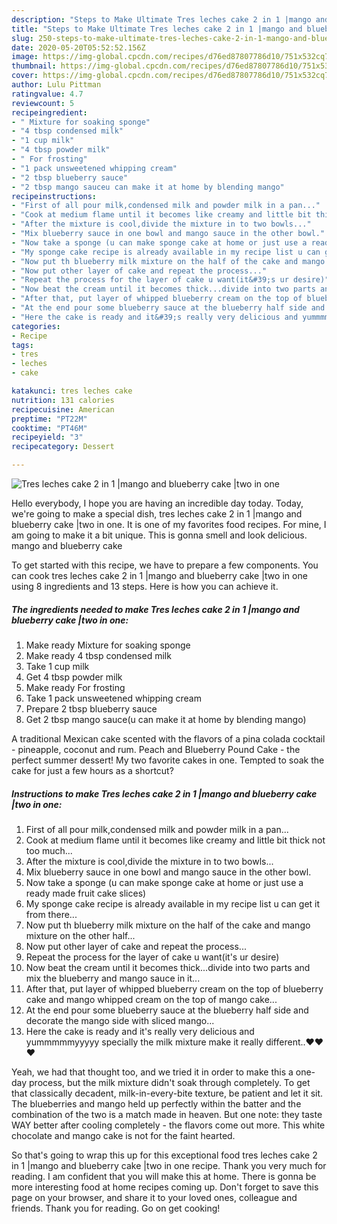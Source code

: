 ```yaml
---
description: "Steps to Make Ultimate Tres leches cake 2 in 1 |mango and blueberry cake |two in one"
title: "Steps to Make Ultimate Tres leches cake 2 in 1 |mango and blueberry cake |two in one"
slug: 250-steps-to-make-ultimate-tres-leches-cake-2-in-1-mango-and-blueberry-cake-two-in-one
date: 2020-05-20T05:52:52.156Z
image: https://img-global.cpcdn.com/recipes/d76ed87807786d10/751x532cq70/tres-leches-cake-2-in-1-mango-and-blueberry-cake-two-in-one-recipe-main-photo.jpg
thumbnail: https://img-global.cpcdn.com/recipes/d76ed87807786d10/751x532cq70/tres-leches-cake-2-in-1-mango-and-blueberry-cake-two-in-one-recipe-main-photo.jpg
cover: https://img-global.cpcdn.com/recipes/d76ed87807786d10/751x532cq70/tres-leches-cake-2-in-1-mango-and-blueberry-cake-two-in-one-recipe-main-photo.jpg
author: Lulu Pittman
ratingvalue: 4.7
reviewcount: 5
recipeingredient:
- " Mixture for soaking sponge"
- "4 tbsp condensed milk"
- "1 cup milk"
- "4 tbsp powder milk"
- " For frosting"
- "1 pack unsweetened whipping cream"
- "2 tbsp blueberry sauce"
- "2 tbsp mango sauceu can make it at home by blending mango"
recipeinstructions:
- "First of all pour milk,condensed milk and powder milk in a pan..."
- "Cook at medium flame until it becomes like creamy and little bit thick not too much..."
- "After the mixture is cool,divide the mixture in to two bowls..."
- "Mix blueberry sauce in one bowl and mango sauce in the other bowl."
- "Now take a sponge (u can make sponge cake at home or just use a ready made fruit cake slices)"
- "My sponge cake recipe is already available in my recipe list u can get it from there..."
- "Now put th blueberry milk mixture on the half of the cake and mango mixture on the other half..."
- "Now put other layer of cake and repeat the process..."
- "Repeat the process for the layer of cake u want(it&#39;s ur desire)"
- "Now beat the cream until it becomes thick...divide into two parts and mix the blueberry and mango sauce in it..."
- "After that, put layer of whipped blueberry cream on the top of blueberry cake and mango whipped cream on the top of mango cake..."
- "At the end pour some blueberry sauce at the blueberry half side and decorate the mango side with sliced mango..."
- "Here the cake is ready and it&#39;s really very delicious and yummmmmyyyyy specially the milk mixture make it really different..❤❤❤"
categories:
- Recipe
tags:
- tres
- leches
- cake

katakunci: tres leches cake 
nutrition: 131 calories
recipecuisine: American
preptime: "PT22M"
cooktime: "PT46M"
recipeyield: "3"
recipecategory: Dessert

---
```



![Tres leches cake 2 in 1 |mango and blueberry cake |two in one](https://img-global.cpcdn.com/recipes/d76ed87807786d10/751x532cq70/tres-leches-cake-2-in-1-mango-and-blueberry-cake-two-in-one-recipe-main-photo.jpg)

Hello everybody, I hope you are having an incredible day today. Today, we're going to make a special dish, tres leches cake 2 in 1 |mango and blueberry cake |two in one. It is one of my favorites food recipes. For mine, I am going to make it a bit unique. This is gonna smell and look delicious.
mango and blueberry cake 

To get started with this recipe, we have to prepare a few components. You can cook tres leches cake 2 in 1 |mango and blueberry cake |two in one using 8 ingredients and 13 steps. Here is how you can achieve it.

<!--inarticleads1-->

##### The ingredients needed to make Tres leches cake 2 in 1 |mango and blueberry cake |two in one:

1. Make ready  Mixture for soaking sponge
1. Make ready 4 tbsp condensed milk
1. Take 1 cup milk
1. Get 4 tbsp powder milk
1. Make ready  For frosting
1. Take 1 pack unsweetened whipping cream
1. Prepare 2 tbsp blueberry sauce
1. Get 2 tbsp mango sauce(u can make it at home by blending mango)


A traditional Mexican cake scented with the flavors of a pina colada cocktail - pineapple, coconut and rum. Peach and Blueberry Pound Cake - the perfect summer dessert! My two favorite cakes in one. Tempted to soak the cake for just a few hours as a shortcut? 

<!--inarticleads2-->

##### Instructions to make Tres leches cake 2 in 1 |mango and blueberry cake |two in one:

1. First of all pour milk,condensed milk and powder milk in a pan...
1. Cook at medium flame until it becomes like creamy and little bit thick not too much...
1. After the mixture is cool,divide the mixture in to two bowls...
1. Mix blueberry sauce in one bowl and mango sauce in the other bowl.
1. Now take a sponge (u can make sponge cake at home or just use a ready made fruit cake slices)
1. My sponge cake recipe is already available in my recipe list u can get it from there...
1. Now put th blueberry milk mixture on the half of the cake and mango mixture on the other half...
1. Now put other layer of cake and repeat the process...
1. Repeat the process for the layer of cake u want(it&#39;s ur desire)
1. Now beat the cream until it becomes thick...divide into two parts and mix the blueberry and mango sauce in it...
1. After that, put layer of whipped blueberry cream on the top of blueberry cake and mango whipped cream on the top of mango cake...
1. At the end pour some blueberry sauce at the blueberry half side and decorate the mango side with sliced mango...
1. Here the cake is ready and it&#39;s really very delicious and yummmmmyyyyy specially the milk mixture make it really different..❤❤❤


Yeah, we had that thought too, and we tried it in order to make this a one-day process, but the milk mixture didn&#39;t soak through completely. To get that classically decadent, milk-in-every-bite texture, be patient and let it sit. The blueberries and mango held up perfectly within the batter and the combination of the two is a match made in heaven. But one note: they taste WAY better after cooling completely - the flavors come out more. This white chocolate and mango cake is not for the faint hearted. 

So that's going to wrap this up for this exceptional food tres leches cake 2 in 1 |mango and blueberry cake |two in one recipe. Thank you very much for reading. I am confident that you will make this at home. There is gonna be more interesting food at home recipes coming up. Don't forget to save this page on your browser, and share it to your loved ones, colleague and friends. Thank you for reading. Go on get cooking!
